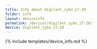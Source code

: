 ```yaml
---
title: Info about digilent_zybo_z7-20
folder: info
layout: deviceinfo
permalink: /devices/digilent_zybo_z7-20/
device: digilent_zybo_z7-20
---
```

{% include templates/device_info.md %}
